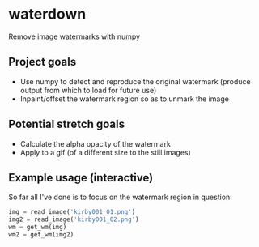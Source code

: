 # waterdown

Remove image watermarks with numpy

## Project goals

- Use numpy to detect and reproduce the original watermark (produce output from which to load for future use)
- Inpaint/offset the watermark region so as to unmark the image

## Potential stretch goals

- Calculate the alpha opacity of the watermark
- Apply to a gif (of a different size to the still images)

## Example usage (interactive)

So far all I've done is to focus on the watermark region in question:

```py
img = read_image('kirby001_01.png')
img2 = read_image('kirby001_02.png')
wm = get_wm(img)
wm2 = get_wm(img2)
```
